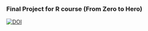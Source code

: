 ### Final Project for R course (From Zero to Hero)
[![DOI](https://zenodo.org/badge/523654139.svg)](https://zenodo.org/badge/latestdoi/523654139)
